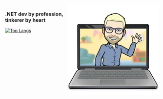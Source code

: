 <img align="right" src="tormod.png" height=300>
  
### .NET dev by profession, tinkerer by heart

[![Top Langs](https://github-readme-stats.vercel.app/api/top-langs/?username=tormodfj&layout=compact&show_icons=true&theme=graywhite)](https://github.com/anuraghazra/github-readme-stats)
